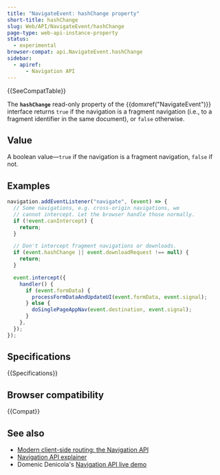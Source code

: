 ```yaml
---
title: "NavigateEvent: hashChange property"
short-title: hashChange
slug: Web/API/NavigateEvent/hashChange
page-type: web-api-instance-property
status:
  - experimental
browser-compat: api.NavigateEvent.hashChange
sidebar:
  - apiref:
      - Navigation API
---
```


{{SeeCompatTable}}

The **`hashChange`** read-only property of the
{{domxref("NavigateEvent")}} interface returns `true` if the navigation is a fragment navigation (i.e., to a fragment identifier in the same document), or `false` otherwise.

## Value

A boolean value—`true` if the navigation is a fragment navigation, `false` if not.

## Examples

```js
navigation.addEventListener("navigate", (event) => {
  // Some navigations, e.g. cross-origin navigations, we
  // cannot intercept. Let the browser handle those normally.
  if (!event.canIntercept) {
    return;
  }

  // Don't intercept fragment navigations or downloads.
  if (event.hashChange || event.downloadRequest !== null) {
    return;
  }

  event.intercept({
    handler() {
      if (event.formData) {
        processFormDataAndUpdateUI(event.formData, event.signal);
      } else {
        doSinglePageAppNav(event.destination, event.signal);
      }
    },
  });
});
```

## Specifications

{{Specifications}}

## Browser compatibility

{{Compat}}

## See also

- [Modern client-side routing: the Navigation API](https://developer.chrome.com/docs/web-platform/navigation-api/)
- [Navigation API explainer](https://github.com/WICG/navigation-api/blob/main/README.md)
- Domenic Denicola's [Navigation API live demo](https://gigantic-honored-octagon.glitch.me/)
